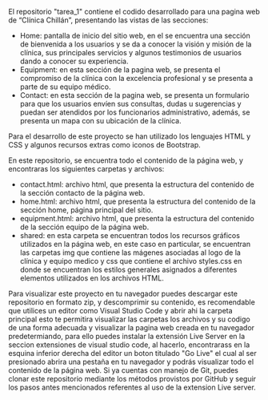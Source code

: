 El repositorio "tarea_1" contiene el codido desarrollado para una pagina web de “Clínica Chillán”, presentando las vistas de las secciones:

- Home: pantalla de inicio del sitio web, en el se encuentra una sección de bienvenida a los usuarios y se da a conocer la visión y misión de la clínica, sus principales servicios y algunos testimonios de usuarios dando a conocer su experiencia.
- Equipment: en esta sección de la pagina web, se presenta el compromiso de la clínica con la excelencia profesional y se presenta a parte de su equipo médico. 
- Contact: en esta sección de la pagina web, se presenta un formulario para que los usuarios envíen sus consultas, dudas u sugerencias y puedan ser atendidos por los funcionarios administrativo, además, se presenta un mapa con su ubicación de la clínica. 

Para el desarrollo de este proyecto se han utilizado los lenguajes HTML y CSS y algunos recursos extras como iconos de Bootstrap.

En este repositorio, se encuentra todo el contenido de la página web, y encontraras los siguientes carpetas y archivos:

- contact.html: archivo html, que presenta la estructura del contenido de la sección contacto de la página web.
- home.html: archivo html, que presenta la estructura del contenido de la sección home, página principal del sitio. 
- equipment.html: archivo html, que presenta la estructura del contenido de la sección equipo de la página web.
- shared: en esta carpeta se encuentran todos los recursos gráficos utilizados en la página web, en este caso en particular, se encuentran las carpetas img que contiene las mágenes asociadas al logo de la clínica y equipo medico y css que contiene el archivo styles.css en donde se encuentran los estilos generales asignados a diferentes elementos utilizados en los archivos HTML.

Para visualizar este proyecto en tu navegador puedes descargar este repositorio en formato zip, y descomprimir su contenido, es recomendable que utilices un editor como Visual Studio Code y abrir ahi la carpeta principal esto te permitira visualizar las carpetas los archivos y su codigo de una forma adecuada y visualizar la pagina web creada en tu navegador predetermiando, para ello puedes instalar la extensión Live Server en la seccion extensiones de visual studio code, al hacerlo, encontrarass en la esquina inferior derecha del editor un boton titulado "Go Live" el cual al ser presionado abrira una pestaña en tu navegador y podrás visualizar todo el contenido de la página web. Si ya cuentas con manejo de Git, puedes clonar este repositorio mediante los métodos provistos por GitHub y seguir los pasos antes mencionados referentes al uso de la extension Live server.
